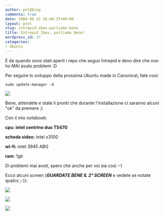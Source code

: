 ```yaml
---
author: pol@blog
comments: true
date: 2008-06-22 16:46:37+00:00
layout: post
slug: intrepid-ibex-partiamo-bene
title: Intrepid Ibex, partiamo bene!
wordpress_id: 17
categories:
- Ubuntu
---
```


È da quando sono stati aperti i repo che seguo Intrepid e devo dire che non ho MAI avuto problemi :D

Per seguire lo sviluppo della prossima Ubuntu made in Canonical, fate così:

` sudo update-manager -d `

[![](http://www.allfreeportal.com/imghost/thumbs/153107Schermata.png)](http://www.allfreeportal.com/imghost/viewer.php?id=153107Schermata.png)

Bene, attendete e state li pronti che durante l'installazione ci saranno alcuni "ok" da premere ;)

Con il mio notebook:

**cpu: intel centrino duo T5470**

**scheda video:** intel x3100

**wi-fi:** intel 3945 ABG

**ram:** 1gb

Di problemi mai avuti, spero che anche per voi sia così :-)

Ecco alcuni screen (_**GUARDATE BENE IL 2° SCREEN**_ e vedete se notate qualcs ;-)):

[![](http://www.allfreeportal.com/imghost/thumbs/2946571.png)](http://www.allfreeportal.com/imghost/viewer.php?id=2946571.png)

[![](http://www.allfreeportal.com/imghost/thumbs/3374442.png)](http://www.allfreeportal.com/imghost/viewer.php?id=3374442.png)

[![](http://www.allfreeportal.com/imghost/thumbs/570763.png)](http://www.allfreeportal.com/imghost/viewer.php?id=570763.png)
